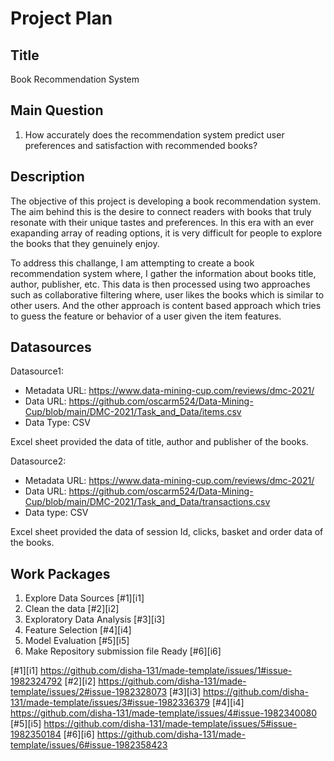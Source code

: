 # Project Plan

## Title
<!-- Give your project a short title. -->
Book Recommendation System

## Main Question

<!-- Think about one main question you want to answer based on the data. -->
1. How accurately does the recommendation system predict user preferences and satisfaction with recommended books?

## Description

<!-- Describe your data science project in max. 200 words. Consider writing about why and how you attempt it. -->   
The objective of this project is developing a book recommendation system. The aim behind this is the desire to connect readers with books that truly resonate with their unique tastes and preferences. In this era with an ever exapanding array of reading options, it is very difficult for people to explore the books that they genuinely enjoy. 

To address this challange, I am attempting to create a book recommendation system where, I gather the information about books title, author, publisher, etc. This data is then processed using two approaches such as collaborative filtering where, user likes the books which is similar to other users. And the other approach is content based approach which tries to guess the feature or behavior of a user given the item features.

## Datasources

<!-- Describe each datasources you plan to use in a section. Use the prefic "DatasourceX" where X is the id of the datasource. -->

Datasource1: 
* Metadata URL: https://www.data-mining-cup.com/reviews/dmc-2021/
* Data URL: https://github.com/oscarm524/Data-Mining-Cup/blob/main/DMC-2021/Task_and_Data/items.csv
* Data Type: CSV

Excel sheet provided the data of title, author and publisher of the books.

Datasource2:
* Metadata URL: https://www.data-mining-cup.com/reviews/dmc-2021/
* Data URL: https://github.com/oscarm524/Data-Mining-Cup/blob/main/DMC-2021/Task_and_Data/transactions.csv
* Data type: CSV

Excel sheet provided the data of session Id, clicks, basket and order data of the books.

## Work Packages

<!-- List of work packages ordered sequentially, each pointing to an issue with more details. -->

1. Explore Data Sources [#1][i1]
2. Clean the data [#2][i2]
3. Exploratory Data Analysis [#3][i3]
4. Feature Selection [#4][i4]
5. Model Evaluation [#5][i5]
6. Make Repository submission file Ready [#6][i6]

[#1][i1] https://github.com/disha-131/made-template/issues/1#issue-1982324792
[#2][i2] https://github.com/disha-131/made-template/issues/2#issue-1982328073
[#3][i3] https://github.com/disha-131/made-template/issues/3#issue-1982336379
[#4][i4] https://github.com/disha-131/made-template/issues/4#issue-1982340080
[#5][i5] https://github.com/disha-131/made-template/issues/5#issue-1982350184
[#6][i6] https://github.com/disha-131/made-template/issues/6#issue-1982358423
